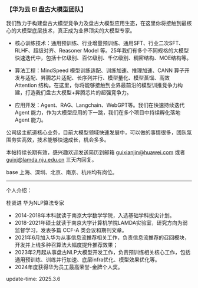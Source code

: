 ### 【华为云 EI 盘古大模型团队】

我们致力于构建盘古大模型竞争力及盘古大模型应用生态，在这里你将接触到最核心的大模型底层技术，真正成为业界顶尖的大模型专家。

+ 核心训练技术：通用预训练、行业增量预训练、通用SFT、行业二次SFT、RLHF、超级对齐、Reasoner Model 等。25年我们有多个不同规格的大模型快速迭代中，包括十亿级别、百亿级别、千亿级别、稠密结构、MOE结构等。

+ 算法工程：MindSpeed 模型训练适配、训练加速、推理加速、CANN 算子开发与适配、昇腾芯片适配、长序列并行、模型量化、模型蒸馏、高效 Attention 结构。在这里，你将能够接触到业界最前沿的模型训推竞争力构建，打造我们盘古大模型+昇腾芯片的超强竞争力。

+ 应用开发：Agent、RAG、Langchain、WebGPT等。我们在快速持续迭代 Agent 能力，作为大模型应用的下一跳，我们在多个项目中持续孵化落地Agent 能力。

公司级主航道核心业务，目前大模型领域快速发展中，可以做的事情很多，团队氛围务实高效，技术能够快速成长，机会多多。

本帖持续长期有效，感兴趣欢迎发送简历到邮箱 guixianjin@huawei.com 或者 guixj@lamda.nju.edu.cn 三天内回复。

base 上海、深圳、北京、南京、杭州均有岗位。

- - - 

个人介绍：

桂贤进 华为NLP算法专家
+ 2014-2018年本科就读于南京大学数学学院，入选基础学科拔尖计划。
+ 2018-2021年硕士就读于南京大学计算机学院LAMDA实验室，研究方向为弱监督学习，发表多篇 CCF-A 类会议和期刊文章。
+ 2021年6月加入华为从事信息流推荐相关工作，负责信息流推荐的召回模块，开发并上线多种召算法大幅度提升推荐效果；
+ 2023年2月起从事盘古NLP大模型开发工作，负责预训练相关核心工作，包括通用预训练、训练并行加速、底层infra优化、模型效果优化等。
+ 2024年度获得华为员工最高荣誉-金牌个人奖。

update-time: 2025.3.6
